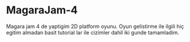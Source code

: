 # MagaraJam-4

Magara jam 4 de yaptigim 2D platform oyunu.
Oyun gelistirme ile ilgili hiç egitim almadan basit tutorial lar ile cizimler dahil iki gunde tamamladim.
